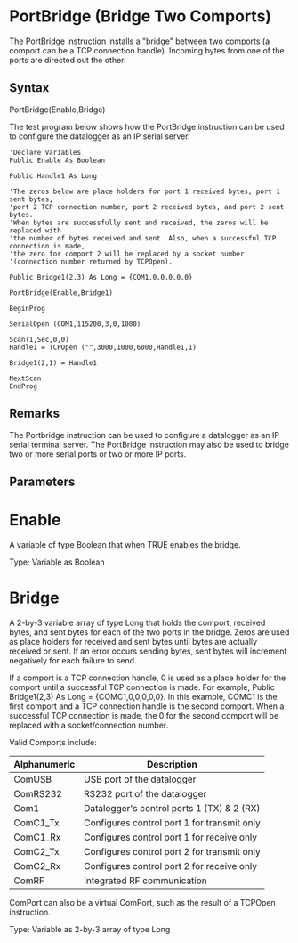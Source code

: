# PortBridge (Bridge Two Comports)

The PortBridge instruction installs a "bridge" between two comports (a comport can be a TCP connection handle). Incoming bytes from one of the ports are directed out the other.

## Syntax

PortBridge(Enable,Bridge)

The test program below shows how the PortBridge instruction can be used to configure the datalogger as an IP serial server.

```
'Declare Variables
Public Enable As Boolean

Public Handle1 As Long

'The zeros below are place holders for port 1 received bytes, port 1 sent bytes,
'port 2 TCP connection number, port 2 received bytes, and port 2 sent bytes.
'When bytes are successfully sent and received, the zeros will be replaced with
'the number of bytes received and sent. Also, when a successful TCP connection is made,
'the zero for comport 2 will be replaced by a socket number
'(connection number returned by TCPOpen).

Public Bridge1(2,3) As Long = {COM1,0,0,0,0,0}

PortBridge(Enable,Bridge1)

BeginProg

SerialOpen (COM1,115200,3,0,1000)

Scan(1,Sec,0,0)
Handle1 = TCPOpen ("",3000,1000,6000,Handle1,1)

Bridge1(2,1) = Handle1

NextScan
EndProg
```

## Remarks

The Portbridge instruction can be used to configure a datalogger as an IP serial terminal server. The PortBridge instruction may also be used to bridge two or more serial ports or two or more IP ports.

## Parameters

# Enable

A variable of type Boolean that when TRUE enables the bridge.

Type: Variable as Boolean

# Bridge

A 2-by-3 variable array of type Long that holds the comport, received bytes, and sent bytes for each of the two ports in the bridge. Zeros are used as place holders for received and sent bytes until bytes are actually received or sent. If an error occurs sending bytes, sent bytes will increment negatively for each failure to send.

If a comport is a TCP connection handle, 0 is used as a place holder for the comport until a successful TCP connection is made. For example, Public Bridge1(2,3) As Long = {COMC1,0,0,0,0,0}. In this example, COMC1 is the first comport and a TCP connection handle is the second comport. When a successful TCP connection is made, the 0 for the second comport will be replaced with a socket/connection number.

Valid Comports include:

| Alphanumeric | Description                                 |
| ------------ | ------------------------------------------- |
| ComUSB       | USB port of the datalogger                  |
| ComRS232     | RS232 port of the datalogger                |
| Com1         | Datalogger's control ports 1 (TX) & 2 (RX)  |
| ComC1_Tx     | Configures control port 1 for transmit only |
| ComC1_Rx     | Configures control port 1 for receive only  |
| ComC2_Tx     | Configures control port 2 for transmit only |
| ComC2_Rx     | Configures control port 2 for receive only  |
| ComRF        | Integrated RF communication                 |

ComPort can also be a virtual ComPort, such as the result of a TCPOpen instruction.

Type: Variable as 2-by-3 array of type Long
